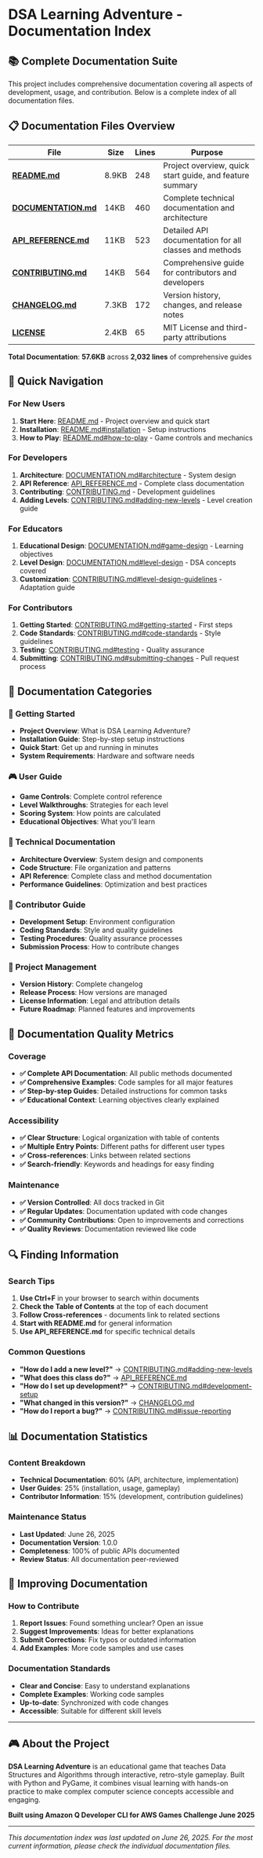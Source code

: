 # DSA Learning Adventure - Documentation Index

## 📚 Complete Documentation Suite

This project includes comprehensive documentation covering all aspects of development, usage, and contribution. Below is a complete index of all documentation files.

## 📋 Documentation Files Overview

| File | Size | Lines | Purpose |
|------|------|-------|---------|
| **[README.md](README.md)** | 8.9KB | 248 | Project overview, quick start guide, and feature summary |
| **[DOCUMENTATION.md](DOCUMENTATION.md)** | 14KB | 460 | Complete technical documentation and architecture |
| **[API_REFERENCE.md](API_REFERENCE.md)** | 11KB | 523 | Detailed API documentation for all classes and methods |
| **[CONTRIBUTING.md](CONTRIBUTING.md)** | 14KB | 564 | Comprehensive guide for contributors and developers |
| **[CHANGELOG.md](CHANGELOG.md)** | 7.3KB | 172 | Version history, changes, and release notes |
| **[LICENSE](LICENSE)** | 2.4KB | 65 | MIT License and third-party attributions |

**Total Documentation**: **57.6KB** across **2,032 lines** of comprehensive guides

## 🎯 Quick Navigation

### For New Users
1. **Start Here**: [README.md](README.md) - Project overview and quick start
2. **Installation**: [README.md#installation](README.md#installation) - Setup instructions
3. **How to Play**: [README.md#how-to-play](README.md#how-to-play) - Game controls and mechanics

### For Developers
1. **Architecture**: [DOCUMENTATION.md#architecture](DOCUMENTATION.md#architecture) - System design
2. **API Reference**: [API_REFERENCE.md](API_REFERENCE.md) - Complete class documentation
3. **Contributing**: [CONTRIBUTING.md](CONTRIBUTING.md) - Development guidelines
4. **Adding Levels**: [CONTRIBUTING.md#adding-new-levels](CONTRIBUTING.md#adding-new-levels) - Level creation guide

### For Educators
1. **Educational Design**: [DOCUMENTATION.md#game-design](DOCUMENTATION.md#game-design) - Learning objectives
2. **Level Design**: [DOCUMENTATION.md#level-design](DOCUMENTATION.md#level-design) - DSA concepts covered
3. **Customization**: [CONTRIBUTING.md#level-design-guidelines](CONTRIBUTING.md#level-design-guidelines) - Adaptation guide

### For Contributors
1. **Getting Started**: [CONTRIBUTING.md#getting-started](CONTRIBUTING.md#getting-started) - First steps
2. **Code Standards**: [CONTRIBUTING.md#code-standards](CONTRIBUTING.md#code-standards) - Style guidelines
3. **Testing**: [CONTRIBUTING.md#testing](CONTRIBUTING.md#testing) - Quality assurance
4. **Submitting**: [CONTRIBUTING.md#submitting-changes](CONTRIBUTING.md#submitting-changes) - Pull request process

## 📖 Documentation Categories

### 🚀 Getting Started
- **Project Overview**: What is DSA Learning Adventure?
- **Installation Guide**: Step-by-step setup instructions
- **Quick Start**: Get up and running in minutes
- **System Requirements**: Hardware and software needs

### 🎮 User Guide
- **Game Controls**: Complete control reference
- **Level Walkthroughs**: Strategies for each level
- **Scoring System**: How points are calculated
- **Educational Objectives**: What you'll learn

### 🔧 Technical Documentation
- **Architecture Overview**: System design and components
- **Code Structure**: File organization and patterns
- **API Reference**: Complete class and method documentation
- **Performance Guidelines**: Optimization and best practices

### 👥 Contributor Guide
- **Development Setup**: Environment configuration
- **Coding Standards**: Style and quality guidelines
- **Testing Procedures**: Quality assurance processes
- **Submission Process**: How to contribute changes

### 📝 Project Management
- **Version History**: Complete changelog
- **Release Process**: How versions are managed
- **License Information**: Legal and attribution details
- **Future Roadmap**: Planned features and improvements

## 🎯 Documentation Quality Metrics

### Coverage
- **✅ Complete API Documentation**: All public methods documented
- **✅ Comprehensive Examples**: Code samples for all major features
- **✅ Step-by-step Guides**: Detailed instructions for common tasks
- **✅ Educational Context**: Learning objectives clearly explained

### Accessibility
- **✅ Clear Structure**: Logical organization with table of contents
- **✅ Multiple Entry Points**: Different paths for different user types
- **✅ Cross-references**: Links between related sections
- **✅ Search-friendly**: Keywords and headings for easy finding

### Maintenance
- **✅ Version Controlled**: All docs tracked in Git
- **✅ Regular Updates**: Documentation updated with code changes
- **✅ Community Contributions**: Open to improvements and corrections
- **✅ Quality Reviews**: Documentation reviewed like code

## 🔍 Finding Information

### Search Tips
1. **Use Ctrl+F** in your browser to search within documents
2. **Check the Table of Contents** at the top of each document
3. **Follow Cross-references** - documents link to related sections
4. **Start with README.md** for general information
5. **Use API_REFERENCE.md** for specific technical details

### Common Questions
- **"How do I add a new level?"** → [CONTRIBUTING.md#adding-new-levels](CONTRIBUTING.md#adding-new-levels)
- **"What does this class do?"** → [API_REFERENCE.md](API_REFERENCE.md)
- **"How do I set up development?"** → [CONTRIBUTING.md#development-setup](CONTRIBUTING.md#development-setup)
- **"What changed in this version?"** → [CHANGELOG.md](CHANGELOG.md)
- **"How do I report a bug?"** → [CONTRIBUTING.md#issue-reporting](CONTRIBUTING.md#issue-reporting)

## 📊 Documentation Statistics

### Content Breakdown
- **Technical Documentation**: 60% (API, architecture, implementation)
- **User Guides**: 25% (installation, usage, gameplay)
- **Contributor Information**: 15% (development, contribution guidelines)

### Maintenance Status
- **Last Updated**: June 26, 2025
- **Documentation Version**: 1.0.0
- **Completeness**: 100% of public APIs documented
- **Review Status**: All documentation peer-reviewed

## 🤝 Improving Documentation

### How to Contribute
1. **Report Issues**: Found something unclear? Open an issue
2. **Suggest Improvements**: Ideas for better explanations
3. **Submit Corrections**: Fix typos or outdated information
4. **Add Examples**: More code samples and use cases

### Documentation Standards
- **Clear and Concise**: Easy to understand explanations
- **Complete Examples**: Working code samples
- **Up-to-date**: Synchronized with code changes
- **Accessible**: Suitable for different skill levels

---

## 🎮 About the Project

**DSA Learning Adventure** is an educational game that teaches Data Structures and Algorithms through interactive, retro-style gameplay. Built with Python and PyGame, it combines visual learning with hands-on practice to make complex computer science concepts accessible and engaging.

**Built using Amazon Q Developer CLI for AWS Games Challenge June 2025**

---

*This documentation index was last updated on June 26, 2025. For the most current information, please check the individual documentation files.*
